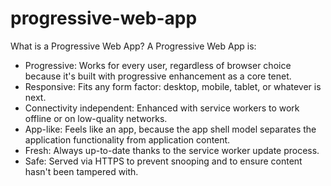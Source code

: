 # progressive-web-app
What is a Progressive Web App?
A Progressive Web App is:
- Progressive: Works for every user, regardless of browser choice because it's built with progressive enhancement as a core tenet.
- Responsive: Fits any form factor: desktop, mobile, tablet, or whatever is next.
- Connectivity independent: Enhanced with service workers to work offline or on low-quality networks.
- App-like: Feels like an app, because the app shell model separates the application functionality from application content.
- Fresh: Always up-to-date thanks to the service worker update process.
- Safe: Served via HTTPS to prevent snooping and to ensure content hasn't been tampered with.


